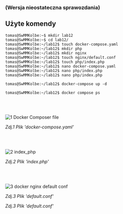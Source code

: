 ### (Wersja nieostateczna sprawozdania)

## Użyte komendy

```
tomas@SwMMKolbe:~$ mkdir lab12
tomas@SwMMKolbe:~$ cd lab12/
tomas@SwMMKolbe:~/lab12$ touch docker-compose.yaml
tomas@SwMMKolbe:~/lab12$ mkdir php
tomas@SwMMKolbe:~/lab12$ mkdir nginx
tomas@SwMMKolbe:~/lab12$ touch nginx/default.conf
tomas@SwMMKolbe:~/lab12$ touch php/index.php
tomas@SwMMKolbe:~/lab12$ nano docker-compose.yaml
tomas@SwMMKolbe:~/lab12$ nano php/index.php
tomas@SwMMKolbe:~/lab12$ nano php/index.php

tomas@SwMMKolbe:~/lab12$ docker-compose up -d

tomas@SwMMKolbe:~/lab12$ docker compose ps
```

</br> </br>

![1  Docker Composer file](https://github.com/user-attachments/assets/ba828f58-95c5-425c-a965-0d29ce1d88dd)

_Zdj.1 Plik 'docker-compose.yaml'_


</br> </br>


![2  index_php](https://github.com/user-attachments/assets/1fc10113-3ec8-4639-9beb-c67b9742ca2e)

_Zdj.2 Plik 'index.php'_


</br> </br>



![3  docker nginx default conf](https://github.com/user-attachments/assets/dccc23df-b702-4902-a520-e505c3ef15d9)

_Zdj.3 Plik 'default.conf'_




_Zdj.3 Plik 'default.conf'_


